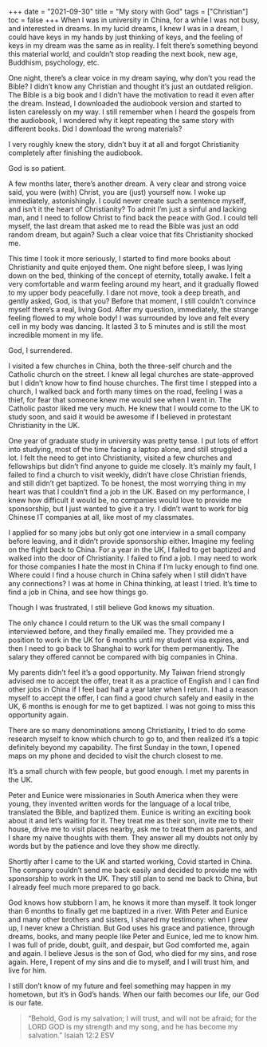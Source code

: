 +++ 
date = "2021-09-30"
title = "My story with God"
tags = ["Christian"]
toc = false
+++
When I was in university in China, for a while I was not busy, and interested in dreams. In my lucid dreams, I knew I was in a dream, I could have keys in my hands by just thinking of keys, and the feeling of keys in my dream was the same as in reality. I felt there’s something beyond this material world, and couldn’t stop reading the next book, new age, Buddhism, psychology, etc. 

One night, there’s a clear voice in my dream saying, why don’t you read the Bible? I didn’t know any Christian and thought it’s just an outdated religion. The Bible is a big book and I didn’t have the motivation to read it even after the dream. Instead, I downloaded the audiobook version and started to listen carelessly on my way. I still remember when I heard the gospels from the audiobook, I wondered why it kept repeating the same story with different books. Did I download the wrong materials?

I very roughly knew the story, didn’t buy it at all and forgot Christianity completely after finishing the audiobook.

God is so patient.

A few months later, there’s another dream. A very clear and strong voice said, you were (with) Christ, you are (just) yourself now. I woke up immediately, astonishingly. I could never create such a sentence myself, and isn’t it the heart of Christianity? To admit I’m just a sinful and lacking man, and I need to follow Christ to find back the peace with God. I could tell myself, the last dream that asked me to read the Bible was just an odd random dream, but again? Such a clear voice that fits Christianity shocked me.

This time I took it more seriously, I started to find more books about Christianity and quite enjoyed them. One night before sleep, I was lying down on the bed, thinking of the concept of eternity, totally awake. I felt a very comfortable and warm feeling around my heart, and it gradually flowed to my upper body peacefully. I dare not move, took a deep breath, and gently asked, God, is that you? Before that moment, I still couldn’t convince myself there’s a real, living God. After my question, immediately, the strange feeling flowed to my whole body! I was surrounded by love and felt every cell in my body was dancing. It lasted 3 to 5 minutes and is still the most incredible moment in my life. 

God, I surrendered.

I visited a few churches in China, both the three-self church and the Catholic church on the street. I knew all legal churches are state-approved but I didn’t know how to find house churches. The first time I stepped into a church, I walked back and forth many times on the road, feeling I was a thief, for fear that someone knew me would see when I went in. The Catholic pastor liked me very much. He knew that I would come to the UK to study soon, and said it would be awesome if I believed in protestant Christianity in the UK.

One year of graduate study in university was pretty tense. I put lots of effort into studying, most of the time facing a laptop alone, and still struggled a lot. I felt the need to get into Christianity, visited a few churches and fellowships but didn’t find anyone to guide me closely. It’s mainly my fault, I failed to find a church to visit weekly, didn’t have close Christian friends, and still didn’t get baptized. To be honest, the most worrying thing in my heart was that I couldn’t find a job in the UK. Based on my performance, I knew how difficult it would be, no companies would love to provide me sponsorship, but I just wanted to give it a try. I didn’t want to work for big Chinese IT companies at all, like most of my classmates.

I applied for so many jobs but only got one interview in a small company before leaving, and it didn’t provide sponsorship either. Imagine my feeling on the flight back to China. For a year in the UK, I failed to get baptized and walked into the door of Christianity. I failed to find a job. I may need to work for those companies I hate the most in China if I’m lucky enough to find one. Where could I find a house church in China safely when I still didn’t have any connections? I was at home in China thinking, at least I tried. It’s time to find a job in China, and see how things go.

Though I was frustrated, I still believe God knows my situation. 

The only chance I could return to the UK was the small company I interviewed before, and they finally emailed me. They provided me a position to work in the UK for 6 months until my student visa expires, and then I need to go back to Shanghai to work for them permanently. The salary they offered cannot be compared with big companies in China.

My parents didn’t feel it’s a good opportunity. My Taiwan friend strongly advised me to accept the offer, treat it as a practice of English and I can find other jobs in China if I feel bad half a year later when I return. I had a reason myself to accept the offer, I can find a good church safely and easily in the UK, 6 months is enough for me to get baptized. I was not going to miss this opportunity again.

There are so many denominations among Christianity, I tried to do some research myself to know which church to go to, and then realized it’s a topic definitely beyond my capability. The first Sunday in the town, I opened maps on my phone and decided to visit the church closest to me.

It’s a small church with few people, but good enough. I met my parents in the UK.

Peter and Eunice were missionaries in South America when they were young, they invented written words for the language of a local tribe, translated the Bible, and baptized them. Eunice is writing an exciting book about it and let’s waiting for it. They treat me as their son, invite me to their house, drive me to visit places nearby, ask me to treat them as parents, and I share my naive thoughts with them. They answer all my doubts not only by words but by the patience and love they show me directly. 

Shortly after I came to the UK and started working, Covid started in China. The company couldn’t send me back easily and decided to provide me with sponsorship to work in the UK. They still plan to send me back to China, but I already feel much more prepared to go back.

God knows how stubborn I am, he knows it more than myself. It took longer than 6 months to finally get me baptized in a river. With Peter and Eunice and many other brothers and sisters, I shared my testimony: when I grew up, I never knew a Christian. But God uses his grace and patience, through dreams, books, and many people like Peter and Eunice, led me to know him. I was full of pride, doubt, guilt, and despair, but God comforted me, again and again. I believe Jesus is the son of God, who died for my sins, and rose again. Here, I repent of my sins and die to myself, and I will trust him, and live for him.

I still don’t know of my future and feel something may happen in my hometown, but it’s in God’s hands. When our faith becomes our life, our God is our fate.

> “Behold, God is my salvation; I will trust, and will not be afraid; for the LORD GOD is my strength and my song, and he has become my salvation.”  Isaiah 12:2 ESV




